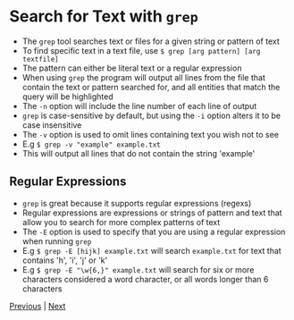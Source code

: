 # Search for Text with `grep`

* The `grep` tool searches text or files for a given string or pattern of text
* To find specific text in a text file, use `$ grep [arg pattern] [arg textfile]`
* The pattern can either be literal text or a regular expression
* When using `grep` the program will output all lines from the file that contain the text or pattern searched for, and all entities that match the query will be highlighted
* The `-n` option will include the line number of each line of output
* `grep` is case-sensitive by default, but using the `-i` option alters it to be case insensitive
* The `-v` option is used to omit lines containing text you wish not to see
* E.g `$ grep -v "example" example.txt`
* This will output all lines that do not contain the string 'example'

## Regular Expressions

* `grep` is great because it supports regular expressions (regexs)
* Regular expressions are expressions or strings of pattern and text that allow you to search for more complex patterns of text
* The `-E` option is used to specify that you are using a regular expression when running `grep`
* E.g `$ grep -E [hijk] example.txt` will search `example.txt` for text that contains 'h', 'i', 'j' or 'k'
* E.g `$ grep -E "\w{6,}" example.txt` will search for six or more characters considered a word character, or all words longer than 6 characters

[Previous](text_tools.md) | [Next](manipulating_text.md)
